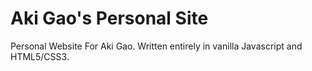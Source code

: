 # Aki Gao's Personal Site
Personal Website For Aki Gao. Written entirely in vanilla Javascript and HTML5/CSS3.
